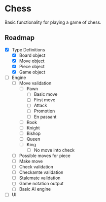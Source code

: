 # Chess
Basic functionality for playing a game of chess.

## Roadmap
- [x] Type Definitions
  - [x] Board object
  - [x] Move object
  - [x] Piece object
  - [x] Game object
- [ ] Engine
  - [ ] Move validation
    - [ ] Pawn
      - [ ] Basic move
      - [ ] First move
      - [ ] Attack
      - [ ] Promotion
      - [ ] En passant
    - [ ] Rook
    - [ ] Knight
    - [ ] Bishop
    - [ ] Queen
    - [ ] King
      - [ ] No move into check
  - [ ] Possible moves for piece
  - [ ] Make move
  - [ ] Check validation
  - [ ] Checkamte validation
  - [ ] Stalemate validation
  - [ ] Game notation output
  - [ ] Basic AI engine
- [ ] UI